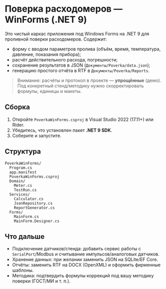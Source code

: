 # Поверка расходомеров — WinForms (.NET 9)

Это чистый каркас приложения под Windows Forms на .NET 9 для проливной поверки расходомеров.
Содержит:
- форму с вводом параметров пролива (объём, время, температура, давление, показания прибора);
- расчёт действительного расхода, погрешности;
- сохранение результатов в JSON (`Документы/Poverka/data.json`);
- генерацию простого отчёта в RTF в `Документы/Poverka/Reports`.

> Внимание: расчёты и протокол в проекте — **упрощённые** (демо). Под конкретный стенд/методику нужно скорректировать формулы, единицы и макеты.

## Сборка
1. Откройте `PoverkaWinForms.csproj` в Visual Studio 2022 (17.11+) или Rider.
2. Убедитесь, что установлен пакет **.NET 9 SDK**.
3. Соберите и запустите.

## Структура
```
PoverkaWinForms/
  Program.cs
  app.manifest
  PoverkaWinForms.csproj
  Domain/
    Meter.cs
    TestRun.cs
  Services/
    Calculator.cs
    JsonRepository.cs
    ReportGenerator.cs
  Forms/
    MainForm.cs
    MainForm.Designer.cs
```

## Что дальше
- Подключение датчиков/стенда: добавить сервис работы с `SerialPort`/Modbus и считывание импульсов/аналоговых датчиков.
- Хранение данных: при желании заменить JSON на SQLite/EF Core.
- Отчёты: заменить RTF на DOCX (OpenXML) и оформить фирменные шаблоны.
- Методика: подтвердить формулы коррекций под вашу методику поверки (ГОСТ/МИ и т. п.).
